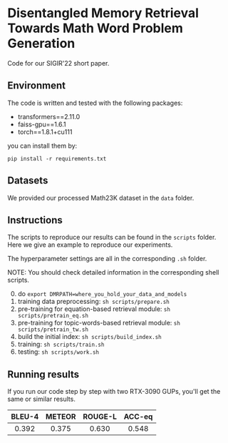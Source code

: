 # Disentangled Memory Retrieval Towards Math Word Problem Generation

Code for our SIGIR'22 short paper.

## Environment

The code is written and tested with the following packages:

- transformers==2.11.0
- faiss-gpu==1.6.1
- torch==1.8.1+cu111 

you can install them by:

```
pip install -r requirements.txt
```

## Datasets 

We provided our processed Math23K dataset in the `data` folder.

## Instructions

The scripts to reproduce our results can be found in the `scripts` folder. Here we give an example to reproduce our experiments. 

The hyperparameter settings are all in the corresponding `.sh` folder.

NOTE: You should check detailed information in the corresponding shell scripts.

0. do `export DMRPATH=where_you_hold_your_data_and_models`
1. training data preprocessing: `sh scripts/prepare.sh` 
2. pre-training for equation-based retrieval module: `sh scripts/pretrain_eq.sh`
3. pre-training for topic-words-based retrieval module: `sh scripts/pretrain_tw.sh`
4. build the initial index: `sh scripts/build_index.sh`
5. training: `sh scripts/train.sh`
6. testing:   `sh scripts/work.sh `

## Running results

If you run our code step by step with two RTX-3090 GUPs, you'll get the same or similar results.

| BLEU-4 | METEOR | ROUGE-L | ACC-eq |
| :----: | :----: | :-----: | :----: |
| 0.392  | 0.375  |  0.630  | 0.548  |


